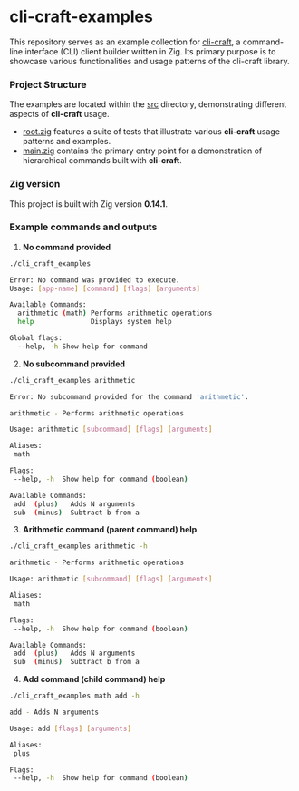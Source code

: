 # cli-craft-examples
This repository serves as an example collection for [cli-craft](https://github.com/SarthakMakhija/cli-craft), a command-line interface (CLI) client builder written in Zig. Its primary purpose is to showcase various functionalities and usage patterns of the cli-craft library.

### Project Structure
The examples are located within the [src](https://github.com/SarthakMakhija/cli-craft-examples/tree/main/src) directory, demonstrating different aspects of **cli-craft** usage.

- [root.zig](https://github.com/SarthakMakhija/cli-craft-examples/blob/main/src/root.zig) features a suite of tests that illustrate various **cli-craft** usage patterns and examples.
- [main.zig](https://github.com/SarthakMakhija/cli-craft-examples/blob/main/src/main.zig) contains the primary entry point for a demonstration of hierarchical commands built with **cli-craft**.

### Zig version
This project is built with Zig version **0.14.1**.

### Example commands and outputs

1. **No command provided**

```bash
./cli_craft_examples

Error: No command was provided to execute.
Usage: [app-name] [command] [flags] [arguments]

Available Commands:
  arithmetic (math) Performs arithmetic operations
  help              Displays system help

Global flags:
  --help, -h Show help for command
```

2. **No subcommand provided**

```bash
./cli_craft_examples arithmetic

Error: No subcommand provided for the command 'arithmetic'.

arithmetic - Performs arithmetic operations

Usage: arithmetic [subcommand] [flags] [arguments] 

Aliases:
 math 

Flags:
 --help, -h  Show help for command (boolean) 

Available Commands:
 add  (plus)   Adds N arguments 
 sub  (minus)  Subtract b from a
```

3. **Arithmetic command (parent command) help**

```bash
./cli_craft_examples arithmetic -h

arithmetic - Performs arithmetic operations

Usage: arithmetic [subcommand] [flags] [arguments] 

Aliases:
 math 

Flags:
 --help, -h  Show help for command (boolean) 

Available Commands:
 add  (plus)   Adds N arguments 
 sub  (minus)  Subtract b from a 
```

4. **Add command (child command) help**

```bash
./cli_craft_examples math add -h

add - Adds N arguments

Usage: add [flags] [arguments] 

Aliases:
 plus 

Flags:
 --help, -h  Show help for command (boolean) 

```







